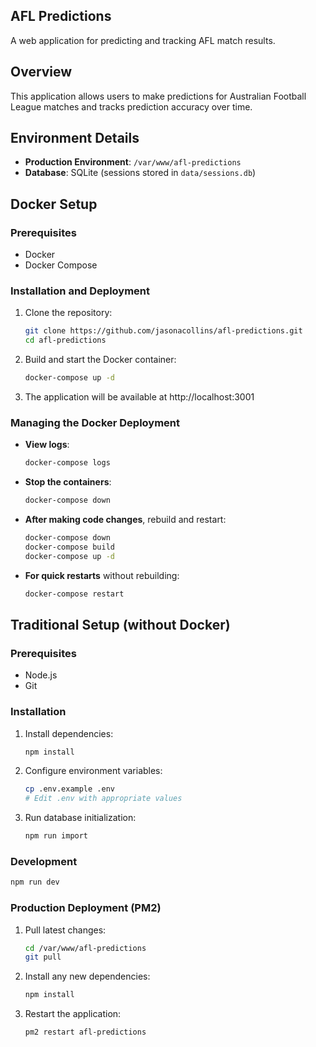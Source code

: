## AFL Predictions

A web application for predicting and tracking AFL match results.

## Overview

This application allows users to make predictions for Australian Football League matches and tracks prediction accuracy over time.

## Environment Details

- **Production Environment**: `/var/www/afl-predictions`
- **Database**: SQLite (sessions stored in `data/sessions.db`)

## Docker Setup

### Prerequisites

- Docker
- Docker Compose

### Installation and Deployment

1. Clone the repository:
   ```bash
   git clone https://github.com/jasonacollins/afl-predictions.git
   cd afl-predictions
   ```

2. Build and start the Docker container:
   ```bash
   docker-compose up -d
   ```

3. The application will be available at http://localhost:3001

### Managing the Docker Deployment

- **View logs**:
  ```bash
  docker-compose logs
  ```

- **Stop the containers**:
  ```bash
  docker-compose down
  ```

- **After making code changes**, rebuild and restart:
  ```bash
  docker-compose down
  docker-compose build
  docker-compose up -d
  ```

- **For quick restarts** without rebuilding:
  ```bash
  docker-compose restart
  ```

## Traditional Setup (without Docker)

### Prerequisites

- Node.js
- Git

### Installation

1. Install dependencies:
   ```bash
   npm install
   ```

2. Configure environment variables:
   ```bash
   cp .env.example .env
   # Edit .env with appropriate values
   ```

3. Run database initialization:
   ```bash
   npm run import
   ```

### Development

```bash
npm run dev
```

### Production Deployment (PM2)

1. Pull latest changes:
   ```bash
   cd /var/www/afl-predictions
   git pull
   ```

2. Install any new dependencies:
   ```bash
   npm install
   ```

3. Restart the application:
   ```bash
   pm2 restart afl-predictions
   ```